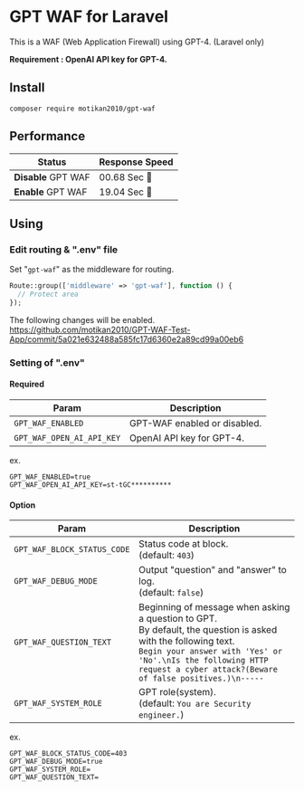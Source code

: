 # GPT WAF for Laravel

This is a WAF (Web Application Firewall) using GPT-4. (Laravel only)

**Requirement : OpenAI API key for GPT-4.**

## Install

```
composer require motikan2010/gpt-waf
```

## Performance

| Status | Response Speed |
|-|-|
| **Disable** GPT WAF | 00.68 Sec 🚗 |
| **Enable** GPT WAF | 19.04 Sec 🐢 |

## Using

### Edit routing & ".env" file

Set "`gpt-waf`" as the middleware for routing.

```php
Route::group(['middleware' => 'gpt-waf'], function () {
  // Protect area
});

```

The following changes will be enabled.  
https://github.com/motikan2010/GPT-WAF-Test-App/commit/5a021e632488a585fc17d6360e2a89cd99a00eb6

### Setting of ".env"

#### Required

| Param | Description |
| - | - |
| `GPT_WAF_ENABLED` | GPT-WAF enabled or disabled. |
| `GPT_WAF_OPEN_AI_API_KEY` | OpenAI API key for GPT-4. |

ex.
```
GPT_WAF_ENABLED=true
GPT_WAF_OPEN_AI_API_KEY=st-tGC**********
```

#### Option

| Param | Description |
| - | - |
| `GPT_WAF_BLOCK_STATUS_CODE` | Status code at block.<br>(default: `403`) |
| `GPT_WAF_DEBUG_MODE` | Output "question" and "answer" to log.<br>(default: `false`) |
| `GPT_WAF_QUESTION_TEXT` | Beginning of message when asking a question to GPT.<br>By default, the question is asked with the following text.<br>`Begin your answer with 'Yes' or 'No'.\nIs the following HTTP request a cyber attack?(Beware of false positives.)\n-----` |
| `GPT_WAF_SYSTEM_ROLE` | GPT role(system). <br>(default: `You are Security engineer.`) |

ex.
```
GPT_WAF_BLOCK_STATUS_CODE=403
GPT_WAF_DEBUG_MODE=true
GPT_WAF_SYSTEM_ROLE=
GPT_WAF_QUESTION_TEXT=
```
